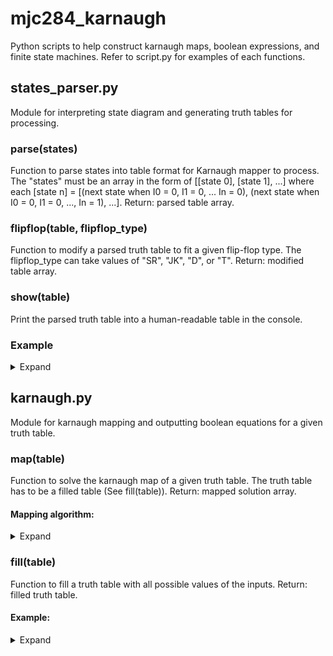 # mjc284_karnaugh
Python scripts to help construct karnaugh maps, boolean expressions, and finite state machines.
Refer to script.py for examples of each functions.

## states_parser.py
Module for interpreting state diagram and generating truth tables for processing. 

### parse(states)
Function to parse states into table format for Karnaugh mapper to process. The "states" must be an array in the form of [[state 0], [state 1], ...] where each [state n] = [(next state when I0 = 0, I1 = 0, ... In = 0), (next state when I0 = 0, I1 = 0, ..., In = 1), ...].
Return: parsed table array.

### flipflop(table, flipflop_type)
Function to modify a parsed truth table to fit a given flip-flop type. The flipflop_type can take values of "SR", "JK", "D", or "T".
Return: modified table array.

### show(table)
Print the parsed truth table into a human-readable table in the console.

### Example

<details>
  <summary>Expand</summary>
  
Sample state diagram:
![State_Diagram](/photos/state_diagram.png "State_Diagram")

Input:
```
# Declare states:
states = [[1, 1, 1, 3], [2, 2, 2, 2], [4, 4, 4, 4], [4, 4, 4, 4], [0, 0, 0, 0]]

# Parse states into table format:
parsed = sp.parse(states)

# Print parsed states into human-readable table format:
print("Parsed states:\n")
sp.show(parsed)
print("\n")

# Parse states into flip-flop table format:
# sp.flipflop(parsed_table, flipflop_type) where flipflop_type = "JK"/"SR"/"D"/"T"
parsed = sp.flipflop(parsed, "JK")

# Print parsed flip-flop states into human-readable table format:
print("Parsed JK flip-flop states:\n")
sp.show(parsed)
print("\n")
```

Console Output:
```
Parsed states:

| A | B | C | I1| I2|| O1| O2| O3|
----------------------------------
| 0 | 0 | 0 | 0 | 0 || 0 | 0 | 1 |
| 0 | 0 | 0 | 0 | 1 || 0 | 0 | 1 |
| 0 | 0 | 0 | 1 | 0 || 0 | 0 | 1 |
| 0 | 0 | 0 | 1 | 1 || 0 | 1 | 1 |
| 0 | 0 | 1 | 0 | 0 || 0 | 1 | 0 |
| 0 | 0 | 1 | 0 | 1 || 0 | 1 | 0 |
| 0 | 0 | 1 | 1 | 0 || 0 | 1 | 0 |
| 0 | 0 | 1 | 1 | 1 || 0 | 1 | 0 |
| 0 | 1 | 0 | 0 | 0 || 1 | 0 | 0 |
| 0 | 1 | 0 | 0 | 1 || 1 | 0 | 0 |
| 0 | 1 | 0 | 1 | 0 || 1 | 0 | 0 |
| 0 | 1 | 0 | 1 | 1 || 1 | 0 | 0 |
| 0 | 1 | 1 | 0 | 0 || 1 | 0 | 0 |
| 0 | 1 | 1 | 0 | 1 || 1 | 0 | 0 |
| 0 | 1 | 1 | 1 | 0 || 1 | 0 | 0 |
| 0 | 1 | 1 | 1 | 1 || 1 | 0 | 0 |
| 1 | 0 | 0 | 0 | 0 || 0 | 0 | 0 |
| 1 | 0 | 0 | 0 | 1 || 0 | 0 | 0 |
| 1 | 0 | 0 | 1 | 0 || 0 | 0 | 0 |
| 1 | 0 | 0 | 1 | 1 || 0 | 0 | 0 |
| 1 | 0 | 1 | 0 | 0 || X | X | X |
| 1 | 0 | 1 | 0 | 1 || X | X | X |
| 1 | 0 | 1 | 1 | 0 || X | X | X |
| 1 | 0 | 1 | 1 | 1 || X | X | X |
| 1 | 1 | 0 | 0 | 0 || X | X | X |
| 1 | 1 | 0 | 0 | 1 || X | X | X |
| 1 | 1 | 0 | 1 | 0 || X | X | X |
| 1 | 1 | 0 | 1 | 1 || X | X | X |
| 1 | 1 | 1 | 0 | 0 || X | X | X |
| 1 | 1 | 1 | 0 | 1 || X | X | X |
| 1 | 1 | 1 | 1 | 0 || X | X | X |
| 1 | 1 | 1 | 1 | 1 || X | X | X |


Parsed JK flip-flop states:

| A | B | C | I1| I2|| Ja| Ka| Jb| Kb| Jc| Kc|
-----------------------------------------------
| 0 | 0 | 0 | 0 | 0 || 0 | X | 0 | X | 1 | X |
| 0 | 0 | 0 | 0 | 1 || 0 | X | 0 | X | 1 | X |
| 0 | 0 | 0 | 1 | 0 || 0 | X | 0 | X | 1 | X |
| 0 | 0 | 0 | 1 | 1 || 0 | X | 1 | X | 1 | X |
| 0 | 0 | 1 | 0 | 0 || 0 | X | 1 | X | X | 1 |
| 0 | 0 | 1 | 0 | 1 || 0 | X | 1 | X | X | 1 |
| 0 | 0 | 1 | 1 | 0 || 0 | X | 1 | X | X | 1 |
| 0 | 0 | 1 | 1 | 1 || 0 | X | 1 | X | X | 1 |
| 0 | 1 | 0 | 0 | 0 || 1 | X | X | 1 | 0 | X |
| 0 | 1 | 0 | 0 | 1 || 1 | X | X | 1 | 0 | X |
| 0 | 1 | 0 | 1 | 0 || 1 | X | X | 1 | 0 | X |
| 0 | 1 | 0 | 1 | 1 || 1 | X | X | 1 | 0 | X |
| 0 | 1 | 1 | 0 | 0 || 1 | X | X | 1 | X | 1 |
| 0 | 1 | 1 | 0 | 1 || 1 | X | X | 1 | X | 1 |
| 0 | 1 | 1 | 1 | 0 || 1 | X | X | 1 | X | 1 |
| 0 | 1 | 1 | 1 | 1 || 1 | X | X | 1 | X | 1 |
| 1 | 0 | 0 | 0 | 0 || X | 1 | 0 | X | 0 | X |
| 1 | 0 | 0 | 0 | 1 || X | 1 | 0 | X | 0 | X |
| 1 | 0 | 0 | 1 | 0 || X | 1 | 0 | X | 0 | X |
| 1 | 0 | 0 | 1 | 1 || X | 1 | 0 | X | 0 | X |
| 1 | 0 | 1 | 0 | 0 || X | X | X | X | X | X |
| 1 | 0 | 1 | 0 | 1 || X | X | X | X | X | X |
| 1 | 0 | 1 | 1 | 0 || X | X | X | X | X | X |
| 1 | 0 | 1 | 1 | 1 || X | X | X | X | X | X |
| 1 | 1 | 0 | 0 | 0 || X | X | X | X | X | X |
| 1 | 1 | 0 | 0 | 1 || X | X | X | X | X | X |
| 1 | 1 | 0 | 1 | 0 || X | X | X | X | X | X |
| 1 | 1 | 0 | 1 | 1 || X | X | X | X | X | X |
| 1 | 1 | 1 | 0 | 0 || X | X | X | X | X | X |
| 1 | 1 | 1 | 0 | 1 || X | X | X | X | X | X |
| 1 | 1 | 1 | 1 | 0 || X | X | X | X | X | X |
| 1 | 1 | 1 | 1 | 1 || X | X | X | X | X | X |



Output Equations:

Ja = B
Ka = 1
Jb = !A&I1&I2 | C
Kb = 1
Jc = !A&!B
Kc = 1
```
</details>

## karnaugh.py
Module for karnaugh mapping and outputting boolean equations for a given truth table.

### map(table)
Function to solve the karnaugh map of a given truth table. The truth table has to be a filled table (See fill(table)).
Return: mapped solution array.

#### Mapping algorithm:
<details>
  <summary>Expand</summary>
  
  The function solves the karnaugh map with the following recursion: identifying neighbors and merging, removing duplicates. 
  For example, for the given truth table:

```
| A | B | C | D || O |
----------------------
| 0 | 0 | 0 | 0 || 0 |
| 0 | 0 | 0 | 1 || 0 |
| 0 | 0 | 1 | 0 || 0 |
| 0 | 0 | 1 | 1 || 0 |
| 0 | 1 | 0 | 0 || 0 |
| 0 | 1 | 0 | 1 || 1 |
| 0 | 1 | 1 | 0 || 0 |
| 0 | 1 | 1 | 1 || 1 |
| 1 | 0 | 0 | 0 || 0 |
| 1 | 0 | 0 | 1 || 0 |
| 1 | 0 | 1 | 0 || 0 |
| 1 | 0 | 1 | 1 || 0 |
| 1 | 1 | 0 | 0 || 0 |
| 1 | 1 | 0 | 1 || 1 |
| 1 | 1 | 1 | 0 || 0 |
| 1 | 1 | 1 | 1 || 1 |
```
1. Extract 1s or Xs:
  
  ```
  [[[0, 1, 0, 1], [1]], [[0, 1, 1, 1], [1]], [[1, 1, 0, 1], [1]], [[1, 1, 1, 1], [1]]]
  ```

2. Identify and merge neighbors:
  
  ```
  [[[0, 1, 'X', 1], [1]], [['X', 1, 0, 1], [1]], [['X', 1, 1, 1], [1]], [[1, 1, 'X', 1], [1]]]
  ```
  
3. Remove duplicates: (none)
  
4. Identify and merge neighbors:
  
  ```
  [[['X, 1, 'X', 1], [1]], [['X', 1, 'X', 1], [1]]]
  ```
5. Remove duplicates:
  
  ```
  [[['X, 1, 'X', 1], [1]]
  ```
  
6. Final solution:
  
  ```
  O = B & D
  ```
  
</details>

### fill(table)
Function to fill a truth table with all possible values of the inputs.
Return: filled truth table.

#### Example:

<details>
  <summary>Expand</summary>
  
  ```
  truth_table = [[['A', 'B', 'C', 'I1', 'I2'], ['O1', 'O2', 'O3']], 
                [[1, 0, 0, 0, 0], [0, 0, 1]], 
                [[0, 0, 0, 0, 0], [0, 0, 1]]]
  ```
  
</details>

